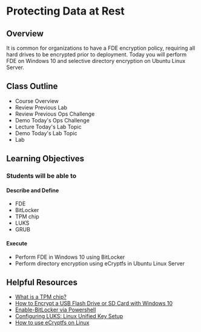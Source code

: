 # Protecting Data at Rest

## Overview

It is common for organizations to have a FDE encryption policy, requiring all hard drives to be encrypted prior to deployment. Today you will perform FDE on Windows 10 and selective directory encryption on Ubuntu Linux Server.

## Class Outline

- Course Overview
- Review Previous Lab
- Review Previous Ops Challenge
- Demo Today's Ops Challenge
- Lecture Today's Lab Topic
- Demo Today's Lab Topic
- Lab

## Learning Objectives

### Students will be able to

#### Describe and Define

- FDE
- BitLocker
- TPM chip
- LUKS
- GRUB

#### Execute

- Perform FDE in Windows 10 using BitLocker
- Perform directory encryption using eCryptfs in Ubuntu Linux Server

## Helpful Resources

- [What is a TPM chip?](https://www.laptopmag.com/articles/tpm-chip-faq)
- [How to Encrypt a USB Flash Drive or SD Card with Windows 10](https://www.groovypost.com/howto/encrypt-flash-drive-sd-card-windows-10-bitlocker/)
- [Enable-BitLocker via Powershell](https://docs.microsoft.com/en-us/powershell/module/bitlocker/enable-bitlocker?view=win10-ps)
- [Configuring LUKS: Linux Unified Key Setup](https://www.redhat.com/sysadmin/disk-encryption-luks)
- [How to use eCryptfs on Linux](https://linuxhint.com/ecryptfs_linux/)
